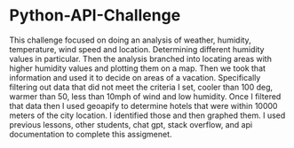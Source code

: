 # Python-API-Challenge
This challenge focused on doing an analysis of weather, humidity, temperature, wind speed and location. Determining different humidity values in particular. Then the analysis branched into locating areas with higher humidity values and plotting them on a map. Then we took that information and used it to decide on areas of a vacation. Specifically filtering out data that did not meet the criteria I set, cooler than 100 deg, warmer than 50, less than 10mph of wind and low humidity. Once I filtered that data then I used geoapify to determine hotels that were within 10000 meters of the city location. I identified those and then graphed them. I used previous lessons, other students, chat gpt, stack overflow, and api documentation to complete this assigmenet.